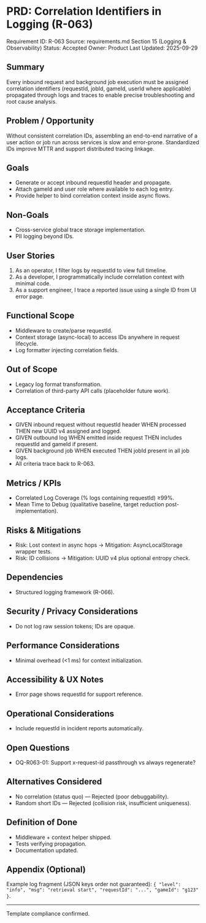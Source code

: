 # PRD: Correlation Identifiers in Logging (R-063)

Requirement ID: R-063
Source: requirements.md Section 15 (Logging & Observability)
Status: Accepted
Owner: Product
Last Updated: 2025-09-29

## Summary

Every inbound request and background job execution must be assigned correlation identifiers (requestId, jobId, gameId, userId where applicable) propagated through logs and traces to enable precise troubleshooting and root cause analysis.

## Problem / Opportunity

Without consistent correlation IDs, assembling an end-to-end narrative of a user action or job run across services is slow and error-prone. Standardized IDs improve MTTR and support distributed tracing linkage.

## Goals

- Generate or accept inbound requestId header and propagate.
- Attach gameId and user role where available to each log entry.
- Provide helper to bind correlation context inside async flows.

## Non-Goals

- Cross-service global trace storage implementation.
- PII logging beyond IDs.

## User Stories

1. As an operator, I filter logs by requestId to view full timeline.
2. As a developer, I programmatically include correlation context with minimal code.
3. As a support engineer, I trace a reported issue using a single ID from UI error page.

## Functional Scope

- Middleware to create/parse requestId.
- Context storage (async-local) to access IDs anywhere in request lifecycle.
- Log formatter injecting correlation fields.

## Out of Scope

- Legacy log format transformation.
- Correlation of third-party API calls (placeholder future work).

## Acceptance Criteria

- GIVEN inbound request without requestId header WHEN processed THEN new UUID v4 assigned and logged.
- GIVEN outbound log WHEN emitted inside request THEN includes requestId and gameId if present.
- GIVEN background job WHEN executed THEN jobId present in all job logs.
- All criteria trace back to R-063.

## Metrics / KPIs

- Correlated Log Coverage (% logs containing requestId) ≥99%.
- Mean Time to Debug (qualitative baseline, target reduction post-implementation).

## Risks & Mitigations

- Risk: Lost context in async hops → Mitigation: AsyncLocalStorage wrapper tests.
- Risk: ID collisions → Mitigation: UUID v4 plus optional entropy check.

## Dependencies

- Structured logging framework (R-066).

## Security / Privacy Considerations

- Do not log raw session tokens; IDs are opaque.

## Performance Considerations

- Minimal overhead (<1 ms) for context initialization.

## Accessibility & UX Notes

- Error page shows requestId for support reference.

## Operational Considerations

- Include requestId in incident reports automatically.

## Open Questions

- OQ-R063-01: Support x-request-id passthrough vs always regenerate?

## Alternatives Considered

- No correlation (status quo) — Rejected (poor debuggability).
- Random short IDs — Rejected (collision risk, insufficient uniqueness).

## Definition of Done

- Middleware + context helper shipped.
- Tests verifying propagation.
- Documentation updated.

## Appendix (Optional)

Example log fragment (JSON keys order not guaranteed): `{ "level": "info", "msg": "retrieval start", "requestId": "...", "gameId": "g123" }`.

---
Template compliance confirmed.
